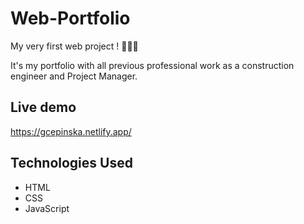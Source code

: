 # Web-Portfolio
My very first web project ! 🎈🎉😊

It's my portfolio with all previous professional work as a construction engineer and Project Manager.

## Live demo
https://gcepinska.netlify.app/

## Technologies Used
- HTML
- CSS
- JavaScript
